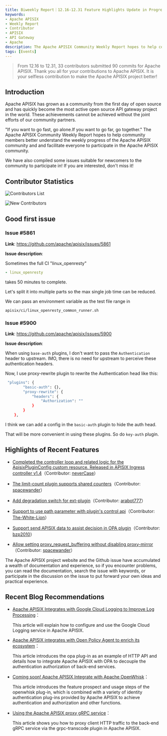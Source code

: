```yaml
---
title: Biweekly Report｜12.16-12.31 Feature Highlights Update in Progress
keywords:
- Apache APISIX
- Weekly Report
- Contributor
- APISIX
- API Gateway
- Apache
description: The Apache APISIX Community Weekly Report hopes to help community members better understand the weekly progress of the Apache APISIX community and and facilitate everyone to participate in the Apache APISIX community.
tags: [Events]
---
```


> From 12.16 to 12.31, 33 contributors submitted 90 commits for Apache APISIX. Thank you all for your contributions to Apache APISIX. It is your selfless contribution to make the Apache APISIX project better!

<!--truncate-->

## Introduction

Apache APISIX has grown as a community from the first day of open source and has quickly become the most active open source API gateway project in the world. These achievements cannot be achieved without the joint efforts of our community partners.

"If you want to go fast, go alone.If you want to go far, go together." The Apache APISIX Community Weekly Report hopes to help community members better understand the weekly progress of the Apache APISIX community and and facilitate everyone to participate in the Apache APISIX community.

We have also compiled some issues suitable for newcomers to the community to participate in! If you are interested, don't miss it!

## Contributor Statistics

![Contributors List](https://static.apiseven.com/202108/1641356905327-5adada08-1312-4cbd-962b-00d1fcf9ab96.png)

![New Contributors](https://static.apiseven.com/202108/1641363865356-97a6e876-97b9-4bda-a0bd-570c4d953faa.png)

## Good first issue

### Issue #5861

**Link**: https://github.com/apache/apisix/issues/5861

**Issue description**:

Sometimes the full CI "linux_openresty"

```YAML
- linux_openresty 
```

takes 50 minutes to complete.

Let's split it into multiple parts so the max single job time can be reduced.

We can pass an environment variable as the test file range in

```Shell
apisix/ci/linux_openresty_common_runner.sh
```

### Issue #5900

**Link**: https://github.com/apache/apisix/issues/5900

**Issue description**:

When using `base-auth` plugins, I don't want to pass the `Authentication` header to upstream.
IMO, there is no need for upstream to perceive these authentication headers.

Now, I use proxy-rewrite plugin to rewrite the Authentication head like this:

```Bash
 "plugins": {
        "basic-auth": {},
        "proxy-rewrite": {
            "headers": {
                "Authorization": ""
            }
        }
    },
```

I think we can add a config in the `basic-auth` plugin to hide the auth head.

That will be more convenient in using these plugins. So do `key-auth` plugin.

## Highlights of Recent Features

- [Completed the controller loop and related logic for the ApisixPluginConfig custom resource. Released in APISIX Ingress controller v1.4](https://github.com/apache/apisix-ingress-controller/pull/815)（Contributor: [neverCase](https://github.com/neverCase)）

- [The limit-count plugin supports shared counters](https://github.com/apache/apisix/pull/5881)（Contributor: [spacewander](https://github.com/spacewander)）

- [Add degradation switch for ext-plugin](https://github.com/apache/apisix/pull/5897)（Contributor: [arabot777](https://github.com/arabot777)）

- [Support to use path parameter with plugin's control api](https://github.com/apache/apisix/pull/5934)（Contributor: [The-White-Lion](https://github.com/The-White-Lion)）

- [Support send APISIX data to assist decision in OPA plugin](https://github.com/apache/apisix/pull/5874)（Contributor: [bzp2010](https://github.com/bzp2010)）

- [Allow setting proxy_request_buffering without disabling proxy-mirror](hhttps://github.com/apache/apisix/pull/5943)（Contributor: [spacewander](https://github.com/spacewander)）

The Apache APISIX project website and the Github issue have accumulated a wealth of documentation and experience, so if you encounter problems, you can read the documentation, search the issue with keywords, or participate in the discussion on the issue to put forward your own ideas and practical experience.

## Recent Blog Recommendations

- [Apache APISIX Integrates with Google Cloud Logging to Improve Log Processing](https://apisix.apache.org/blog/2021/12/22/google-logging)：

  This article will explain how to configure and use the Google Cloud Logging service in Apache APISIX.

- [Apache APISIX integrates with Open Policy Agent to enrich its ecosystem](https://apisix.apache.org/blog/2021/12/24/open-policy-agent)：

  This article introduces the opa plug-in as an example of HTTP API and details how to integrate Apache APISIX with OPA to decouple the authentication authorization of back-end services.

- [Coming soon! Apache APISIX Integrate with Apache OpenWhisk](https://apisix.apache.org/blog/2021/12/24/apisix-integrate-openwhisk-plugin)：

  This article introduces the feature prospect and usage steps of the openwhisk plug-in, which is combined with a variety of identity authentication plug-ins provided by Apache APISIX to achieve authentication and authorization and other functions.

- [Using the Apache APISIX proxy gRPC service](https://apisix.apache.org/blog/2021/12/30/apisix-proxy-grpc-service)：

  This article shows you how to proxy client HTTP traffic to the back-end gRPC service via the grpc-transcode plugin in Apache APISIX.
